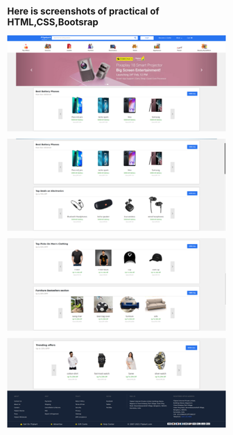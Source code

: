 
## Here is screenshots of practical of HTML,CSS,Bootsrap

![alt text](https://github.com/Dhruval-dotcom/flipkartpage/blob/flipkarpage/screenshots/1.png?raw=true)


![alt text](https://github.com/Dhruval-dotcom/flipkartpage/blob/flipkarpage/screenshots/2.png?raw=true)


![alt text](https://github.com/Dhruval-dotcom/flipkartpage/blob/flipkarpage/screenshots/3.png?raw=true)


![alt text](https://github.com/Dhruval-dotcom/flipkartpage/blob/flipkarpage/screenshots/4.png?raw=true)

